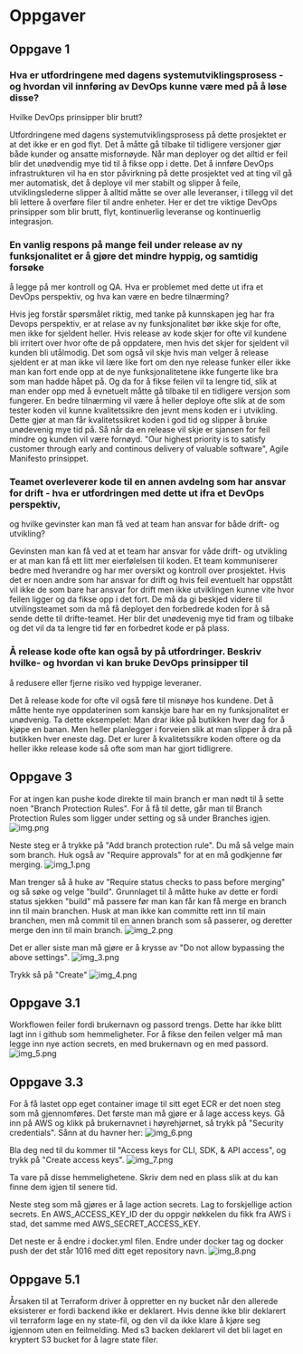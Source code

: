 # Oppgaver

## Oppgave 1

### Hva er utfordringene med dagens systemutviklingsprosess - og hvordan vil innføring av DevOps kunne være med på å løse disse? 
Hvilke DevOps prinsipper blir brutt?

Utfordringene med dagens systemutviklingsprosess på dette prosjektet er at det ikke er en god flyt. Det å måtte gå tilbake 
til tidligere versjoner gjør både kunder og ansatte misfornøyde. Når man deployer og det alltid er feil blir det unødvendig 
mye tid til å fikse opp i dette. Det å innføre DevOps infrastrukturen vil ha en stor påvirkning på dette 
prosjektet ved at ting vil gå mer automatisk, det å deploye vil mer stabilt og slipper å feile, utviklingslederne slipper 
å alltid måtte se over alle leveranser, i tillegg vil det bli lettere å overføre filer til andre enheter.
Her er det tre viktige DevOps prinsipper som blir brutt, flyt, kontinuerlig leveranse og kontinuerlig integrasjon.

### En vanlig respons på mange feil under release av ny funksjonalitet er å gjøre det mindre hyppig, og samtidig forsøke 
å legge på mer kontroll og QA. Hva er problemet med dette ut ifra et DevOps perspektiv, og hva kan være en bedre tilnærming?

Hvis jeg forstår spørsmålet riktig, med tanke på kunnskapen jeg har fra Devops perspektiv, er at relase av 
ny funksjonalitet bør ikke skje for ofte, men ikke for sjeldent heller. Hvis release av kode skjer for ofte vil kundene 
bli irritert over hvor ofte de på oppdatere, men hvis det skjer for sjeldent vil kunden bli utålmodig. 
Det som også vil skje hvis man velger å release sjeldent er at man ikke vil lære like fort om den nye release funker eller ikke 
man kan fort ende opp at de nye funksjonalitetene ikke fungerte like bra som man hadde håpet på. Og da for å fikse feilen 
vil ta lengre tid, slik at man ender opp med å evnetuelt måtte gå tilbake til en tidligere versjon som fungerer. 
En bedre tilnærming vil være å heller deploye ofte slik at de som tester koden vil kunne kvalitetssikre den jevnt mens koden 
er i utvikling. Dette gjør at man får kvalitetssikret koden i god tid og slipper å bruke unødevenig mye tid på. Så når da en 
release vil skje er sjansen for feil mindre og kunden vil være fornøyd. "Our highest priority is to satisfy customer 
through early and continous delivery of valuable software", Agile Manifesto prinsippet.


### Teamet overleverer kode til en annen avdelng som har ansvar for drift - hva er utfordringen med dette ut ifra et DevOps perspektiv, 
og hvilke gevinster kan man få ved at team han ansvar for både drift- og utvikling?

Gevinsten man kan få ved at et team har ansvar for våde drift- og utvikling er at man kan få ett litt mer eierfølelsen til 
koden. Et team kommuniserer bedre med hverandre og har mer oversikt og kontroll over prosjektet. Hvis det er noen andre som 
har ansvar for drift og hvis feil eventuelt har oppstått vil ikke de som bare har ansvar for drift men ikke utviklingen kunne 
vite hvor feilen ligger og da fikse opp i det fort. De må da gi beskjed videre til utvilingsteamet som da må få deployet 
den forbedrede koden for å så sende dette til drifte-teamet. Her blir det unødevenig mye tid fram og tilbake og det vil da 
ta lengre tid før en forbedret kode er på plass.

### Å release kode ofte kan også by på utfordringer. Beskriv hvilke- og hvordan vi kan bruke DevOps prinsipper til 
å redusere eller fjerne risiko ved hyppige leveraner.

Det å release kode for ofte vil også føre til misnøye hos kundene. Det å måtte hente nye oppdaterinen som kanskje bare 
har en ny funksjonalitet er unødvenig. Ta dette eksempelet: Man drar ikke på butikken hver dag for å kjøpe en banan. Men 
heller planlegger i forveien slik at man slipper å dra på butikken hver eneste dag. Det er lurer å kvalitetssikre koden 
oftere og da heller ikke release kode så ofte som man har gjort tidligrere.

## Oppgave 3
For at ingen kan pushe kode direkte til main branch er man nødt til å sette noen 
"Branch Protection Rules". For å få til dette, går man til Branch Protection Rules som ligger
under setting og så under Branches igjen. 
![img.png](img.png)

Neste steg er å trykke på "Add branch protection rule". Du må så velge main som branch.
Huk også av "Require approvals" for at en må godkjenne før merging. 
![img_1.png](img_1.png)

Man trenger så å huke av "Require status checks to pass before merging" og så søke og velge "build".
Grunnlaget til å måtte huke av dette er fordi status sjekken "build" må passere før man kan får 
kan få merge en branch inn til main branchen. Husk at man ikke kan committe rett inn til main branchen,
 men må commit til en annen branch som så passerer, og deretter merge den inn til main branch. 
![img_2.png](img_2.png)

Det er aller siste man må gjøre er å krysse av "Do not allow bypassing the above settings". 
![img_3.png](img_3.png)

Trykk så på "Create"
![img_4.png](img_4.png)


## Oppgave 3.1
Workflowen feiler fordi brukernavn og passord trengs. Dette har ikke blitt lagt inn i github som
 hemmeligheter. For å fikse den feilen velger må man legge inn nye action secrets, en med brukernavn og 
en med passord.
![img_5.png](img_5.png)

## Oppgave 3.3
For å få lastet opp eget container image til sitt eget ECR er det noen steg som må gjennomføres.
Det første man må gjøre er å lage access keys. Gå inn på AWS og klikk på brukernavnet i høyrehjørnet, så trykk på 
"Security credentials". Sånn at du havner her:
![img_6.png](img_6.png)

Bla deg ned til du kommer til "Access keys for CLI, SDK, & API access", og trykk på "Create access keys".
![img_7.png](img_7.png)

Ta vare på disse hemmelighetene. Skriv dem ned en plass slik at du kan finne dem igjen til senere tid.

Neste steg som må gjøres er å lage action secrets. Lag to forskjellige action secrets. En AWS_ACCESS_KEY_ID der du oppgir 
nøkkelen du fikk fra AWS i stad, det samme med AWS_SECRET_ACCESS_KEY.

Det neste er å endre i docker.yml filen. Endre under docker tag og docker push der det står 1016 med ditt eget repository 
navn.
![img_8.png](img_8.png)

## Oppgave 5.1
Årsaken til at Terraform driver å oppretter en ny bucket når den allerede eksisterer er fordi backend 
ikke er deklarert. Hvis denne ikke blir deklarert vil terraform lage en ny state-fil, og den vil da ikke 
klare å kjøre seg igjennom uten en feilmelding. Med s3 backen deklarert vil det bli laget en kryptert 
S3 bucket for å lagre state filer. 